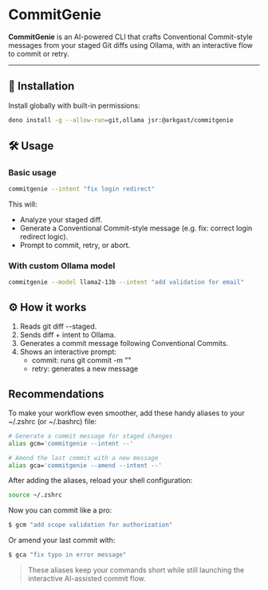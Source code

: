 # CommitGenie

**CommitGenie** is an AI-powered CLI that crafts Conventional Commit-style messages from your staged Git diffs using Ollama, with an interactive flow to commit or retry.

---

## 🚀 Installation

Install globally with built-in permissions:

```bash
deno install -g --allow-run=git,ollama jsr:@arkgast/commitgenie
```

## 🛠️ Usage

### Basic usage

```bash
commitgenie --intent "fix login redirect"
```

This will:

* Analyze your staged diff.
* Generate a Conventional Commit-style message (e.g. fix: correct login redirect logic).
* Prompt to commit, retry, or abort.

### With custom Ollama model

```bash
commitgenie --model llama2-13b --intent "add validation for email"
```

## ⚙️ How it works

1. Reads git diff --staged.
2. Sends diff + intent to Ollama.
3. Generates a commit message following Conventional Commits.
4. Shows an interactive prompt:
    * commit: runs git commit -m "<message>"
    * retry: generates a new message

## Recommendations

To make your workflow even smoother, add these handy aliases to your ~/.zshrc (or ~/.bashrc) file:

```bash
# Generate a commit message for staged changes
alias gcm='commitgenie --intent --'

# Amend the last commit with a new message
alias gca='commitgenie --amend --intent --'
```

After adding the aliases, reload your shell configuration:

```bash
source ~/.zshrc
```

Now you can commit like a pro:

```bash
$ gcm "add scope validation for authorization"
```

Or amend your last commit with:

```bash
$ gca "fix typo in error message"
```

> These aliases keep your commands short while still launching the interactive AI-assisted commit flow.
